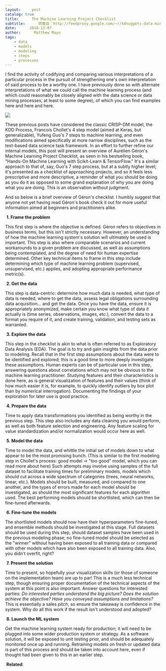 ```yaml
---
layout:     post
catalog: true
title:      The Machine Learning Project Checklist
subtitle:      转载自：http://feedproxy.google.com/~r/kdnuggets-data-mining-analytics/~3/6RZ2T7Q_mNE/machine-learning-project-checklist.html
date:      2018-12-07
author:      Matthew Mayo
tags:
    - data
    - models
    - modeling
    - steps
    - processes
---
```


I find the activity of codifying and comparing various interpretations of a particular process in the pursuit of strengthening one's own interpretation of said process to be a worthy one. I have previously done so with alternate interpretations of what we could call the machine learning process (and which could reasonably be closely aligned with the data science or data mining processes, at least to some degree), of which you can find examples here and here and here.

![](http://feedproxy.google.com/wp-content/uploads/geron-checklist.jpg)


These previous posts have considered the classic CRISP-DM model, the KDD Process, Francois Chollet's 4 step model (aimed at Keras, but generalizable), Yufeng Guo's 7 steps to machine learning, and even modifications aimed specifically at more narrow disciplines, such as the text-based data science task framework. In an effort to further refine our internal models, this post will present an overview of Aurélien Géron's Machine Learning Project Checklist, as seen in his bestselling book, "Hands-On Machine Learning with Scikit-Learn & TensorFlow." It's a similar approach to that of, say, Guo's 7 step process, but at a subtly higher level; it's presented as a checklist of approaching projects, and so it feels less prescriptive and more descriptive, a reminder of what you should be doing as you do it as opposed to some grand explanation of why you are doing what you are doing. This is an observation without judgment.

And so below is a brief overview of Géron's checklist. I humbly suggest that anyone not yet having read Géron's book check it out for more useful information aimed at beginners and practitioners alike.

 **1. Frame the problem**

This first step is where the objective is defined. Géron refers to objectives in business terms, but this isn't strictly necessary. However, an understanding of how the machine learning system's solution will ultimately be used is important. This step is also where comparable scenarios and current workarounds to a given problem are discussed, as well as assumptions being contemplated, and the degree of need for human expertise determined. Other key technical items to frame in this step include determining which type of machine learning problem (supervised, unsupervised, etc.) applies, and adopting appropriate performance metric(s).

 **2. Get the data**

This step is data-centric: determine how much data is needed, what type of data is needed, where to get the data, assess legal obligations surrounding data acquisition... and get the data. Once you have the data, ensure it is appropriately anonymized, make certain you know what type of data it actually is (time series, observations, images, etc.), convert the data to a format you require of it, and create training, validation, and testing sets as warranted.

 **3. Explore the data**

This step in the checklist is akin to what is often referred to as Exploratory Data Analysis (EDA). The goal is to try and gain insights from the data prior to modeling. Recall that in the first step assumptions about the data were to be identified and explored; this is a good time to more deeply investigate these assumptions. Human experts can be of particular use in this step, answering questions about correlations which may not be obvious to the machine learning practitioner. Studying features and their characteristics is done here, as is general visualization of features and their values (think of how much easier it is, for example, to quickly identify outliers by box plot than by numerical interrogation). Documenting the findings of your exploration for later use is good practice.

 **4. Prepare the data**

Time to apply data transformations you identified as being worthy in the previous step. This step also includes any data cleaning you would perform, as well as both feature selection and engineering. Any feature scaling for value standardization and/or normalization would occur here as well. 

 **5. Model the data**

Time to model the data, and whittle the initial set of models down to what appear to be the most promising bunch. (This is similar to the first modeling step in Chollet's process: good model → "too good" model, which you can read more about here) Such attempts may involve using samples of the full dataset to facilitate training times for preliminary models, models which should cut across a wide spectrum of categories (trees, neural networks, linear, etc.). Models should be built, measured, and compared to one another, and the types of errors made for each model should be investigated, as should the most significant features for each algorithm used. The best performing models should be shortlisted, which can then be fine-tuned afterwards.

 **6. Fine-tune the models**

The shortlisted models should now have their hyperparameters fine-tuned, and ensemble methods should be investigated at this stage. Full datasets should be used during this step, should dataset samples have been used in the previous modeling phase; no fine-tuned model should be selected as the "winner" without having been exposed to all training data or compared with other models which have also been exposed to all training data. Also, you didn't overfit, right?

 **7. Present the solution**

Time to present, so hopefully your visualization skills (or those of someone on the implementation team) are up to par! This is a much less technical step, though ensuring proper documentation of the technical aspects of the system at this point is also important. Answer questions for interested parties: *Do interested parties understand the big picture? Does the solution achieve the objective? Have you conveyed assumptions and limitations?* This is essentially a sales pitch, so ensure the takeaway is confidence in the system. Why do all this work if the result isn't understood and adopted?

 **8. Launch the ML system**

Get the machine learning system ready for production; it will need to be plugged into some wider production system or strategy. As a software solution, it will be exposed to unit testing prior, and should be adequately monitored once up and running. Retraining models on fresh or updated data is part of this process and should be taken into account here, even if thought had been given to this in an earlier step.

 **Related**:



 
